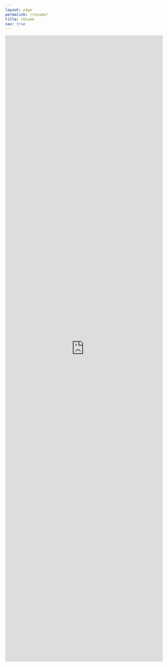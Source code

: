 ```yaml
---
layout: page
permalink: /resume/
title: résumé
nav: true
---
```



<iframe width="100%" height="2000"  frameborder="0" allowfullscreen src="https://docs.google.com/document/d/e/2PACX-1vQDQjpCZIFdbZaVg-GIKruQAA_Da02bM7MGgJ7R2_-mt1P2bcXZqz3tqzfUlmB09QLkCbC-eCHssKeA/pub?embedded=true"></iframe>
